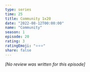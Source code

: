 ```yaml
---
type: series
time: 25
title: Community 1x20
date: "2022-08-12T00:00:00"
name: "Community"
season: 1
episode: 20
rating: 3
ratingEmoji: "⭐️⭐️⭐️"
share: false
---
```


*[No review was written for this episode]*